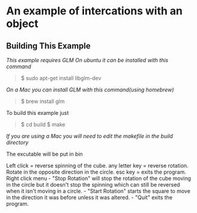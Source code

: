 An example of intercations with an object
========================================

Building This Example
---------------------

*This example requires GLM*
*On ubuntu it can be installed with this command*

>$ sudo apt-get install libglm-dev

*On a Mac you can install GLM with this command(using homebrew)*
>$ brew install glm

To build this example just 

>$ cd build
>$ make

*If you are using a Mac you will need to edit the makefile in the build directory*

The excutable will be put in bin

Left click = reverse spinning of the cube.
any letter key = reverse rotation. Rotate in the opposite direction in the circle.
esc key = exits the program.
Right click menu - "Stop Rotation" will stop the rotation of the cube moving in the circle
		   but it doesn't stop the spinning which can still be reversed when it isn't
		   moving in a circle. 
		 - "Start Rotation" starts the square to move in the direction it was before 
		   unless it was altered.
		 - "Quit" exits the program.
